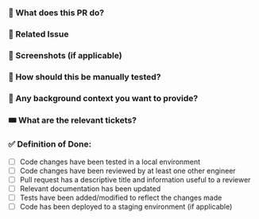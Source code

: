 ### 🚀 What does this PR do?
<!-- Briefly describe the changes in this pull request -->

### 🎫 Related Issue
<!-- If this pull request is related to an issue, please reference it here -->
 
### 🌅 Screenshots (if applicable)
 
### 🧪 How should this be manually tested?
<!-- Describe the steps to test the changes in this pull request -->
 
### 📝 Any background context you want to provide?
 
### 🎟️ What are the relevant tickets?
<!-- List any relevant tickets or JIRA issues impacted or created by this pull request-->
 
### ✅ Definition of Done:
<!-- Please review https://docs.adobe.com/content/help/en/target/using/implement-target/activities/test/plan-a-b-test-understand-dov.html -->

- [ ] Code changes have been tested in a local environment
- [ ] Code changes have been reviewed by at least one other engineer
- [ ] Pull request has a descriptive title and information useful to a reviewer
- [ ] Relevant documentation has been updated
- [ ] Tests have been added/modified to reflect the changes made
- [ ] Code has been deployed to a staging environment (if applicable)
